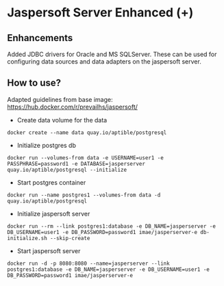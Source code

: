 # Jaspersoft Server Enhanced (+)

## Enhancements
Added JDBC drivers for Oracle and MS SQLServer. These can be used for configuring data sources and data adapters on the jaspersoft server. 

## How to use? 

Adapted guidelines from base image: https://hub.docker.com/r/prevailhs/jaspersoft/

* Create data volume for the data

`docker create --name data quay.io/aptible/postgresql`

* Initialize postgres db

`docker run --volumes-from data -e USERNAME=user1 -e PASSPHRASE=password1 -e DATABASE=jasperserver quay.io/aptible/postgresql --initialize`

* Start postgres container

`docker run --name postgres1 --volumes-from data -d quay.io/aptible/postgresql`

* Initialize jaspersoft server

`docker run --rm --link postgres1:database -e DB_NAME=jasperserver -e DB_USERNAME=user1 -e DB_PASSWORD=password1 imae/jasperserver-e db-initialize.sh --skip-create`

* Start jaspersoft server

`docker run -d -p 8080:8080 --name=jasperserver --link postgres1:database -e DB_NAME=jasperserver -e DB_USERNAME=user1 -e DB_PASSWORD=password1 imae/jasperserver-e`


